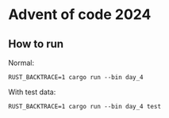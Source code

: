 # Advent of code 2024

## How to run
Normal:

    RUST_BACKTRACE=1 cargo run --bin day_4

With test data:

    RUST_BACKTRACE=1 cargo run --bin day_4 test
